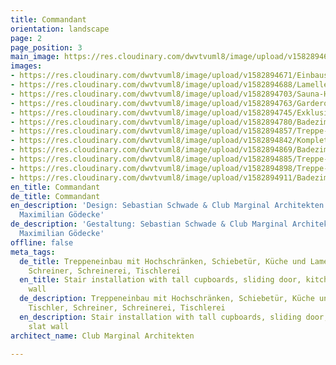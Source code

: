 ```yaml
---
title: Commandant
orientation: landscape
page: 2
page_position: 3
main_image: https://res.cloudinary.com/dwvtvuml8/image/upload/v1582894612/Einbauschrank-Lamellen-Schiebetuer-Exklusiv-Holz_xbnwtn.jpg
images:
- https://res.cloudinary.com/dwvtvuml8/image/upload/v1582894671/Einbauschrank-Lamellen-Schiebetuer-Exklusiv-Holz_pjwzsy.jpg
- https://res.cloudinary.com/dwvtvuml8/image/upload/v1582894688/Lamellen-Schiebetuer-Holz-Handwerk_cpz8ce.jpg
- https://res.cloudinary.com/dwvtvuml8/image/upload/v1582894703/Sauna-Holz-hochwertiger-Innenausbau_h3jiqc.jpg
- https://res.cloudinary.com/dwvtvuml8/image/upload/v1582894763/Garderobe-Flurschrank-Eingangsbereich-Empfangsbereich_dvqx74.jpg
- https://res.cloudinary.com/dwvtvuml8/image/upload/v1582894745/Exklusive-Kueche-Stein-Einbauschrank-Loft-Kochinsel_kzlnit.jpg
- https://res.cloudinary.com/dwvtvuml8/image/upload/v1582894780/Badezimmer-exklusiv-Masterbad-Marmor-Stein_hmvzh9.jpg
- https://res.cloudinary.com/dwvtvuml8/image/upload/v1582894857/Treppe-Einbauschrank-raumhoch-Design-nach-Mass_xo8otf.jpg
- https://res.cloudinary.com/dwvtvuml8/image/upload/v1582894842/Kompletter-Innenausbau-Einbauschrank-Loft-Wohnbereich-Kueche_ir2tcz.jpg
- https://res.cloudinary.com/dwvtvuml8/image/upload/v1582894869/Badezimmer-Tuer-Badezimmertuer-individuell_b01zqx.jpg
- https://res.cloudinary.com/dwvtvuml8/image/upload/v1582894885/Treppe-Einbauschrank-wandhoch-Beleuchtung-LED_rbgrle.jpg
- https://res.cloudinary.com/dwvtvuml8/image/upload/v1582894898/Treppe-Einbauschrank-raumhoch-LED-beleuchtet_vqagpt.jpg
- https://res.cloudinary.com/dwvtvuml8/image/upload/v1582894911/Badezimmer-exklusiv-Masterbad-Marmor-Stein_yi68d9.jpg
en_title: Commandant
de_title: Commandant
en_description: 'Design: Sebastian Schwade & Club Marginal Architekten // Photos:
  Maximilian Gödecke'
de_description: 'Gestaltung: Sebastian Schwade & Club Marginal Architekten // Fotos:
  Maximilian Gödecke'
offline: false
meta_tags:
  de_title: Treppeneinbau mit Hochschränken, Schiebetür, Küche und Lamellenwand, Tischler,
    Schreiner, Schreinerei, Tischlerei
  en_title: Stair installation with tall cupboards, sliding door, kitchen and slat
    wall
  de_description: Treppeneinbau mit Hochschränken, Schiebetür, Küche und Lamellenwand,
    Tischler, Schreiner, Schreinerei, Tischlerei
  en_description: Stair installation with tall cupboards, sliding door, kitchen and
    slat wall
architect_name: Club Marginal Architekten

---
```


